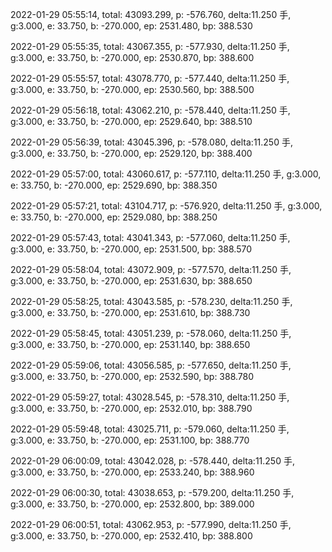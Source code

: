2022-01-29 05:55:14, total: 43093.299, p: -576.760, delta:11.250 手, g:3.000, e: 33.750, b: -270.000, ep: 2531.480, bp: 388.530

2022-01-29 05:55:35, total: 43067.355, p: -577.930, delta:11.250 手, g:3.000, e: 33.750, b: -270.000, ep: 2530.870, bp: 388.600

2022-01-29 05:55:57, total: 43078.770, p: -577.440, delta:11.250 手, g:3.000, e: 33.750, b: -270.000, ep: 2530.560, bp: 388.500

2022-01-29 05:56:18, total: 43062.210, p: -578.440, delta:11.250 手, g:3.000, e: 33.750, b: -270.000, ep: 2529.640, bp: 388.510

2022-01-29 05:56:39, total: 43045.396, p: -578.080, delta:11.250 手, g:3.000, e: 33.750, b: -270.000, ep: 2529.120, bp: 388.400

2022-01-29 05:57:00, total: 43060.617, p: -577.110, delta:11.250 手, g:3.000, e: 33.750, b: -270.000, ep: 2529.690, bp: 388.350

2022-01-29 05:57:21, total: 43104.717, p: -576.920, delta:11.250 手, g:3.000, e: 33.750, b: -270.000, ep: 2529.080, bp: 388.250

2022-01-29 05:57:43, total: 43041.343, p: -577.060, delta:11.250 手, g:3.000, e: 33.750, b: -270.000, ep: 2531.500, bp: 388.570

2022-01-29 05:58:04, total: 43072.909, p: -577.570, delta:11.250 手, g:3.000, e: 33.750, b: -270.000, ep: 2531.630, bp: 388.650

2022-01-29 05:58:25, total: 43043.585, p: -578.230, delta:11.250 手, g:3.000, e: 33.750, b: -270.000, ep: 2531.610, bp: 388.730

2022-01-29 05:58:45, total: 43051.239, p: -578.060, delta:11.250 手, g:3.000, e: 33.750, b: -270.000, ep: 2531.140, bp: 388.650

2022-01-29 05:59:06, total: 43056.585, p: -577.650, delta:11.250 手, g:3.000, e: 33.750, b: -270.000, ep: 2532.590, bp: 388.780

2022-01-29 05:59:27, total: 43028.545, p: -578.310, delta:11.250 手, g:3.000, e: 33.750, b: -270.000, ep: 2532.010, bp: 388.790

2022-01-29 05:59:48, total: 43025.711, p: -579.060, delta:11.250 手, g:3.000, e: 33.750, b: -270.000, ep: 2531.100, bp: 388.770

2022-01-29 06:00:09, total: 43042.028, p: -578.440, delta:11.250 手, g:3.000, e: 33.750, b: -270.000, ep: 2533.240, bp: 388.960

2022-01-29 06:00:30, total: 43038.653, p: -579.200, delta:11.250 手, g:3.000, e: 33.750, b: -270.000, ep: 2532.800, bp: 389.000

2022-01-29 06:00:51, total: 43062.953, p: -577.990, delta:11.250 手, g:3.000, e: 33.750, b: -270.000, ep: 2532.410, bp: 388.800